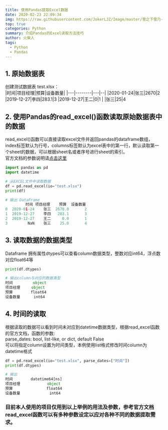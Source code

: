 ```yaml
---
title: 使用Pandas提取Excel数据
date: 2020-02-23 22:09:34
img: https://raw.githubusercontent.com/JokerLJZ/Image/master/雪之下雪乃-1.jpg
top: true
categories: Python
summary: 介绍Pandas的Excel读取方法技巧
author: 火柴人
tags:
  - Python
  - Pandas
---
```


## 1. 原始数据表

创建测试数据表 test.xlsx：  
|时间|项目经理|预算|设备数量|
|---|--------|---|--|
|2020-01-24|张三|2670|2
|2019-12-27|李四|283.1|3
|2019-12-27|王二|0|1
| |张三|25|4

## 2. 使用Pandas的read_excel()函数读取原始数据表中的数据

read_excel()函数可以直接读取excel文件并返回pandas的dataframe数组，index标签默认为行号，columns标签默认为excel表中的第一行，默认读取第一个sheet的数据，可以根据sheet名或者序号进行sheet的索引。  
官方文档的参数说明请[点击这里](https://pandas.pydata.org/pandas-docs/stable/reference/api/pandas.read_excel.html#pandas.read_excel)

```python
import pandas as pd
import datetime

# 从EXCEL文件中读取数据
df = pd.read_excel(io="test.xlsx")
print(df)

# 输出 DataFrame
         时间 项目经理    预算  设备数量
0  2020-01-24    张三  2670.0       2
1  2019-12-27    李四   283.1       3
2  2019-12-27    王二     0.0       1
3         NaN    张三    25.0       4

```

## 3. 读取数据的数据类型

Dataframe 拥有属性dtypes可以查看column数据类型，整数对应int64，浮点数对应float64等

```python
print(df.dtypes)

# 输出column与对应的数据类型
时间         object
项目经理     object
预算        float64
设备数量      int64
```

## 4. 时间的读取

根据读取的数据可以看到时间未对应到datetime数据类型，根据read_excel函数的官方文档，函数的参数:  
parse_dates: bool, list-like, or dict, default False  
可以将指定column设置为时间类型，本例使用list格式修改时间column为datetime格式

```python
df = pd.read_excel(io="test.xlsx", parse_dates=["时间"])
print(df.dtypes)

# 输出
时间        datetime64[ns]
项目经理            object
预算               float64
设备数量             int64
```

### 目前本人使用的项目仅用到以上举例的用法及参数，参考官方文档read_excel函数可以有多种参数设定以应对各种不同的数据提取需求。